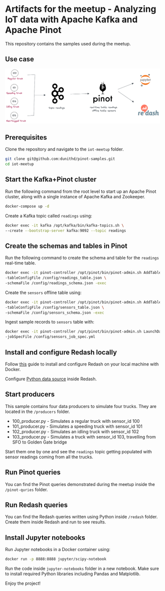 # Artifacts for the meetup - Analyzing IoT data with Apache Kafka and Apache Pinot

This repository contains the samples used during the meetup.

## Use case

![](/iot-meetup/diagrams/demo.png "Solution architecture")

## Prerequisites

Clone the repository and navigate to the `iot-meetup` folder.

```bash
git clone git@github.com:dunithd/pinot-samples.git
cd iot-meetup
```

## Start the Kafka+Pinot cluster

Run the following command from the root level to start up an Apache Pinot cluster, along with a single instance of Apache Kafka and Zookeeper.

```bash
docker-compose up -d
```

Create a Kafka topic called `readings` using:

```bash
docker exec -it kafka /opt/kafka/bin/kafka-topics.sh \
--create --bootstrap-server kafka:9092 --topic readings
```

## Create the schemas and tables in Pinot

Run the following command to create the schema and table for the `readings` real-time table.

```bash
docker exec -it pinot-controller /opt/pinot/bin/pinot-admin.sh AddTable \
-tableConfigFile /config/readings_table.json \
-schemaFile /config/readings_schema.json -exec
```

Create the `sensors` offline table using:

```bash
docker exec -it pinot-controller /opt/pinot/bin/pinot-admin.sh AddTable \
-tableConfigFile /config/sensors_table.json \
-schemaFile /config/sensors_schema.json -exec
```

Ingest sample records to `sensors` table with:

```bash
docker exec -it pinot-controller /opt/pinot/bin/pinot-admin.sh LaunchDataIngestionJob \
-jobSpecFile /config/sensors_job_spec.yml
```

## Install and configure Redash locally

Follow [this](https://redash.io/help/open-source/dev-guide/docker) guide to install and configure Redash on your local machine with Docker.

Configure [Python data source](https://redash.io/help/data-sources/querying/python#Writing-Queries) inside Redash.

## Start producers

This sample contains four data producers to simulate four trucks. They are located in the `/producers` folder.

- 100_producer.py - Simulates a regular truck with sensor_id 100
- 101_producer.py - Simulates a speeding truck with sensor_id 101
- 102_producer.py - Simulates an idling truck with sensor_id 102
- 103_producer.py - Simulates a truck with sensor_id 103, travelling from SFO to Golden Gate bridge

Start them one by one and see the `readings` topic getting populated with sensor readings coming from all the trucks.

## Run Pinot queries

You can find the Pinot queries demonstrated during the meetup inside the `/pinot-quries` folder.

## Run Redash queries

You can find the Redash queries written using Python inside `/redash` folder. Create them inside Redash and run to see results.

## Install Jupyter notebooks 

Run Jupyter notebooks in a Docker container using:

```bash
docker run -p 8888:8888 jupyter/scipy-notebook
```

Run the code inside `jupyter-notebooks` folder in a new notebook. Make sure to install required Python libraries including Pandas and Matplotlib.

Enjoy the project!

